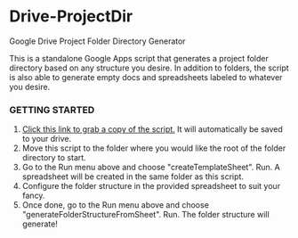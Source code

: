 # Drive-ProjectDir
Google Drive Project Folder Directory Generator

This is a standalone Google Apps script that generates a project folder directory based on any structure you desire. In addition to folders, the script is also able to generate empty docs and spreadsheets labeled to whatever you desire.

### GETTING STARTED
1. [Click this link to grab a copy of the script.](https://script.google.com/d/160fZE1ZcBQ2eU_uDv491kpYmMBwSOMTVLb5oeUwPg3pQGTQD-LqUWiZK/edit?usp=sharing&newcopy=true) It will automatically be saved to your drive.
2. Move this script to the folder where you would like the root of the folder directory to start.
3. Go to the Run menu above and choose "createTemplateSheet". Run. A spreadsheet will be created in the same folder as this script.
4. Configure the folder structure in the provided spreadsheet to suit your fancy.
5. Once done, go to the Run menu above and choose "generateFolderStructureFromSheet". Run. The folder structure will generate!
